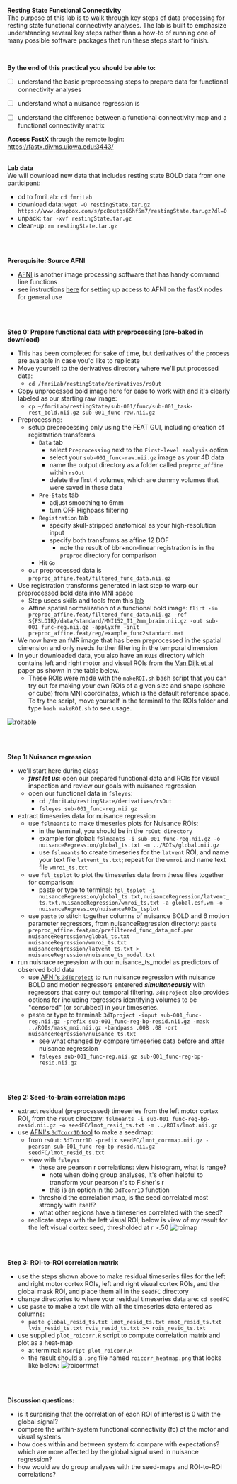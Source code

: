 **Resting State Functional Connectivity**
</br>
The purpose of this lab is to walk through key steps of data processing for resting state functional connectivity analyses. The lab is built to emphasize understanding several key steps rather than a how-to of running one of many possible software packages that run these steps start to finish.

</br>


**By the end of this practical you should be able to:** <br/>
* [ ] understand the basic preprocessing steps to prepare data for functional connectivity analyses
* [ ] understand what a nuisance regression is <br/>
* [ ] understand the difference between a functional connectivity map and a functional connectivity matrix 


**Access FastX** through the remote login: <br>
https://fastx.divms.uiowa.edu:3443/  <br/>
<br/>


**Lab data** <br>
We will download new data that includes resting state BOLD data from one participant:
* cd to fmriLab: `cd fmriLab`
* download data: `wget -O restingState.tar.gz https://www.dropbox.com/s/pc8outqs66hf5m7/restingState.tar.gz?dl=0 `
* unpack: `tar -xvf restingState.tar.gz`
* clean-up: `rm restingState.tar.gz`

<br>
<br>

**Prerequisite: Source AFNI**
* [AFNI](https://afni.nimh.nih.gov/) is another image processing software that has handy command line functions
* see instructions [here](https://github.com/mwvoss/MRI-lab-classes/wiki/Setup-FSL-and-AFNI-in-remote-linux-environment) for setting up access to AFNI on the fastX nodes for general use

<br>
<br>

**Step 0: Prepare functional data with preprocessing (pre-baked in download)**
* This has been completed for sake of time, but derivatives of the process are avaiable in case you'd like to replicate
* Move yourself to the derivatives directory where we'll put processed data: 
    * `cd /fmriLab/restingState/derivatives/rsOut`
* Copy unprocessed bold image here for ease to work with and it's clearly labeled as our starting raw image: 
    * `cp ~/fmriLab/restingState/sub-001/func/sub-001_task-rest_bold.nii.gz sub-001_func-raw.nii.gz`
* Preprocessing:
    * setup preprocessing only using the FEAT GUI, including creation of registration transforms 
        * `Data` tab
            * select `Preprocessing` next to the `First-level analysis` option
            * select your `sub-001_func-raw.nii.gz` image as your 4D data
            * name the output directory as a folder called `preproc_affine` within `rsOut`
            * delete the first 4 volumes, which are dummy volumes that were saved in these data
        * `Pre-Stats` tab
            * adjust smoothing to 6mm
            * turn OFF Highpass filtering
        * `Registration` tab
            * specify skull-stripped anatomical as your high-resolution input
            * specify both transforms as affine 12 DOF
                * note the result of bbr+non-linear registration is in the `preproc` directory for comparison
        * Hit `Go`
    * our preprocessed data is `preproc_affine.feat/filtered_func_data.nii.gz`
* Use registration transforms generated in last step to warp our preprocessed bold data into MNI space
    * Step usees skills and tools from this [lab](https://github.com/mwvoss/MRI-lab-classes/blob/master/PSY6280-2020-FA2020/practical_spatial-registration.md)
    * Affine spatial normalization of a functional bold image: `flirt -in preproc_affine.feat/filtered_func_data.nii.gz -ref ${FSLDIR}/data/standard/MNI152_T1_2mm_brain.nii.gz -out sub-001_func-reg.nii.gz -applyxfm -init preproc_affine.feat/reg/example_func2standard.mat`
* We now have an fMR image that has been preprocessed in the spatial dimension and only needs further filtering in the temporal dimension
* In your downloaded data, you also have an `ROIs` directory which contains left and right motor and visual ROIs from the [Van Dijk et al](https://github.com/mwvoss/MRI-lab-classes/blob/master/PSY6280-2020-FA2020/pdfs/Van%20Dijk-2010-Intrinsic%20functional%20connectivit.pdf) paper as shown in the table below. 
    * These ROIs were made with the `makeROI.sh` bash script that you can try out for making your own ROIs of a given size and shape (sphere or cube) from MNI coordinates, which is the default reference space. To try the script, move yourself in the terminal to the ROIs folder and type `bash makeROI.sh` to see usage. </br>

![roitable](images/practical_rsfc-roi-coords.png)
 
<br>
<br>

**Step 1: Nuisance regression**
* we'll start here during class
    * **_first let us_**: open our prepared functional data and ROIs for visual inspection and review our goals with nuisance regression
    * open our functional data in `fsleyes`: 
        * `cd /fmriLab/restingState/derivatives/rsOut`
        * `fsleyes sub-001_func-reg.nii.gz`
* extract timeseries data for nuisance regression
    * use `fslmeants` to make timeseries plots for Nuisance ROIs:
        * in the terminal, you should be in the `rsOut directory`
        * example for global: `fslmeants -i sub-001_func-reg.nii.gz -o nuisanceRegression/global_ts.txt -m ../ROIs/global.nii.gz`
        * use `fslmeants` to create timeseries for the `latvent` ROI, and name your text file `latvent_ts.txt`; repeat for the `wmroi` and name text file `wmroi_ts.txt`
    * use `fsl_tsplot` to plot the timeseries data from these files together for comparison:
        * paste or type to terminal: `fsl_tsplot -i nuisanceRegression/global_ts.txt,nuisanceRegression/latvent_ts.txt,nuisanceRegression/wmroi_ts.txt -a global,csf,wm -o nuisanceRegression/nuisanceROIs_tsplot`
    * use `paste` to stitch together columns of nuisance BOLD and 6 motion parameter regressors, from nuisanceRegression directory: `paste preproc_affine.feat/mc/prefiltered_func_data_mcf.par nuisanceRegression/global_ts.txt nuisanceRegression/wmroi_ts.txt nuisanceRegression/latvent_ts.txt > nuisanceRegression/nuisance_ts_model.txt`
* run nuisnace regression with our nuisance_ts_model as predictors of observed bold data
    * use [AFNI's `3dTproject`](https://afni.nimh.nih.gov/pub/dist/doc/program_help/3dTproject.html) to run nuisance regression with nuisance BOLD and motion regressors enterered **_simultaneously_** with regressors that carry out temporal filtering. `3dTproject` also provides options for including regressors identifying volumes to be "censored" (or scrubbed) in your timeseries.
    * paste or type to terminal: `3dTproject -input sub-001_func-reg.nii.gz -prefix sub-001_func-reg-bp-resid.nii.gz -mask ../ROIs/mask_mni.nii.gz -bandpass .008 .08 -ort nuisanceRegression/nuisance_ts.txt`
        * see what changed by compare timeseries data before and after nuisance regression 
        * `fsleyes sub-001_func-reg.nii.gz sub-001_func-reg-bp-resid.nii.gz`


<br>
<br>

**Step 2: Seed-to-brain correlation maps**
* extract residual (preprocessed) timeseries from the left motor cortex ROI, from the `rsOut` directory: `fslmeants -i sub-001_func-reg-bp-resid.nii.gz -o seedFC/lmot_resid_ts.txt -m ../ROIs/lmot.nii.gz`
* use [AFNI's `3dTcorr1D` tool](https://afni.nimh.nih.gov/pub/dist/doc/program_help/3dTcorr1D.html) to make a seedmap: 
    * from `rsOut`: `3dTcorr1D -prefix seedFC/lmot_corrmap.nii.gz -pearson sub-001_func-reg-bp-resid.nii.gz seedFC/lmot_resid_ts.txt`
    * view with `fsleyes`
        * these are pearson r correlations: view histogram, what is range?
            * note when doing group analyses, it's often helpful to transform your pearson r's to Fisher's r
            * this is an option in the `3dTcorr1D` function
        * threshold the correlation map, is the seed correlated most strongly with itself?
        * what other regions have a timeseries correlated with the seed?
    * replicate steps with the left visual ROI; below is view of my result for the left visual cortex seed, thresholded at r >.50
    ![roimap](images/practical_rsfc-roi-lvis.png)

<br>
<br>

**Step 3: ROI-to-ROI correlation matrix**
* use the steps shown above to make residual timeseries files for the left and right motor cortex ROIs, left and right visual cortex ROIs, and the global mask ROI, and place them all in the `seedFC` directory
* change directories to where your residual timeseries data are: `cd seedFC`
* use `paste` to make a text tile with all the timeseries data entered as columns: 
    * `paste global_resid_ts.txt lmot_resid_ts.txt rmot_resid_ts.txt lvis_resid_ts.txt rvis_resid_ts.txt >> rois_resid_ts.txt`
* use supplied `plot_roicorr.R` script to compute correlation matrix and plot as a heat-map
    * at terminal: `Rscript plot_roicorr.R`
    * the result should a `.png` file named `roicorr_heatmap.png` that looks like below:
![roicorrmat](images/practical_rsfc-roicorr_heatmap.png)

<br>
<br>

**Discussion questions:**
* is it surprising that the correlation of each ROI of interest is 0 with the global signal?
* compare the within-system functional connectivity (fc) of the motor and visual systems
* how does within and between system fc compare with expectations? which are more affected by the global signal used in nuisance regression?
* how would we do group analyses with the seed-maps and ROI-to-ROI correlations?
























